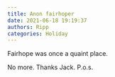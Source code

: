 ```yaml
---
title: Anon fairhoper
date: 2021-06-18 19:19:37
authors: Ripp
categories: Holiday
---
```


 Fairhope was once a quaint place.

No more. Thanks Jack. P.o.s.